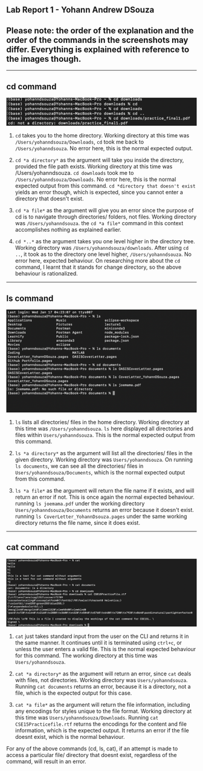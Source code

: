 Lab Report 1 - Yohann Andrew DSouza
---
## Please note: the order of the explanation and the order of the commands in the screenshots may differ. Everything is explained with reference to the images though.

---

[comment]: <> (Include the working directory at each point, and explain whether or not it is an error)
## cd command
![Image](/cdCommands.png)
 
1. `cd` takes you to the home directory. Working directory at this time was `/Users/yohanndsouza/Downloads`, `cd` took me back to `/Users/yohanndsouza`. No error here, this is the normal expected output.
   
2. `cd *a directory*` as the argument will take you inside the directory, provided the file path exists. Working directory at this time was /Users/yohanndsouza. `cd downloads` took me to `/Users/yohanndsouza/Downloads`. No error here, this is the normal expected output from this command. `cd *directory that doesn't exist` yields an error though, which is expected, since you cannot enter a directory that doesn't exist.
   
3. `cd *a file*` as the argument will give you an error since the purpose of cd is to navigate through directories/ folders, not files. Working directory was `/Users/yohanndsouza`. the `cd *a file*` command in this context accomplishes nothing as explained earlier.
   
4. `cd *..*` as the argument takes you one level higher in the directory tree. Working directory was `/Users/yohanndsouza/downloads`. After using `cd ..`, it took as to the directory one level higher, `/Users/yohanndsouza`. No error here, expected behaviour.
   On researching more about the `cd` command, I learnt that it stands for change directory, so the above behaviour is rationalized.

--- 

## ls command
![Image](/lsCommands.png)

1. `ls` lists all directories/ files in the home directory. Working directory at this time was `/Users/yohanndsouza`. `ls` here displayed all directories and files within `Users/yohanndsouza`. This is the normal expected output from this command.

2. `ls *a directory*` as the argument will list all the directories/ files in the given directory. Working directory was `Users/yohanndsouza`. On running `ls documents`, we can see all the directories/ files in `Users/yohanndsouza/Documents`, which is the normal expected output from this command.
   
3. `ls *a file*` as the argument will return the file name if it exists, and will return an error if not. This is once again the normal expected behaviour. running `ls joemama.pdf` under the working directory `Users/yohanndsouza/Documents` returns an error because it doesn't exist. running `ls CoverLetter_YohannDsouza.pages` under the same working directory returns the file name, since it does exist. 

---

## cat command
![Image](/catCommands.png)

1. `cat` just takes standard input from the user on the CLI and returns it in the same manner. It continues until it is terminated using `ctrl+c`, or unless the user enters a valid file. This is the normal expected behaviour for this command. The working directory at this time was `Users/yohanndsouza`. 
  
2. `cat *a directory*` as the argument will return an error, since `cat` deals with files, not directories. Working directory was `Users/yohanndsouza`. Running `cat documents` returns an error, because it is a directory, not a file, which is the expected output for this case.
  
3. `cat *a file*` as the argument will return the file information, including any encodings for styles unique to the file format. Working directory at this time was `Users/yohanndsouza/Downloads`. Running `cat CSE15Practicefile.rtf` returns the encodings for the content and file information, which is the expected output. It returns an error if the file doesnt exist, which is the normal behaviour.

For any of the above commands (cd, ls, cat), if an attempt is made to access a particular file/ directory that doesnt exist, regardless of the command, will result in an error.
